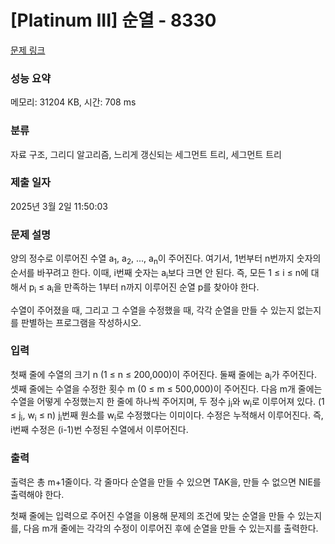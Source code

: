 # [Platinum III] 순열 - 8330 

[문제 링크](https://www.acmicpc.net/problem/8330) 

### 성능 요약

메모리: 31204 KB, 시간: 708 ms

### 분류

자료 구조, 그리디 알고리즘, 느리게 갱신되는 세그먼트 트리, 세그먼트 트리

### 제출 일자

2025년 3월 2일 11:50:03

### 문제 설명

<p>양의 정수로 이루어진 수열 a<sub>1</sub>, a<sub>2</sub>, ..., a<sub>n</sub>이 주어진다. 여기서, 1번부터 n번까지 숫자의 순서를 바꾸려고 한다. 이때, i번째 숫자는 a<sub>i</sub>보다 크면 안 된다. 즉, 모든 1 ≤ i ≤ n에 대해서 p<sub>i</sub> ≤ a<sub>i</sub>을 만족하는 1부터 n까지 이루어진 순열 p를 찾아야 한다.</p>

<p>수열이 주어졌을 때, 그리고 그 수열을 수정했을 때, 각각 순열을 만들 수 있는지 없는지를 판별하는 프로그램을 작성하시오.</p>

### 입력 

 <p>첫째 줄에 수열의 크기 n (1 ≤ n ≤ 200,000)이 주어진다. 둘째 줄에는 a<sub>i</sub>가 주어진다. 셋째 줄에는 수열을 수정한 횟수 m (0 ≤ m ≤ 500,000)이 주어진다. 다음 m개 줄에는 수열을 어떻게 수정했는지 한 줄에 하나씩 주어지며, 두 정수 j<sub>i</sub>와 w<sub>i</sub>로 이루어져 있다. (1 ≤ j<sub>i</sub>, w<sub>i</sub> ≤ n) j<sub>i</sub>번째 원소를 w<sub>i</sub>로 수정했다는 이미이다. 수정은 누적해서 이루어진다. 즉, i번째 수정은 (i-1)번 수정된 수열에서 이루어진다.</p>

### 출력 

 <p>출력은 총 m+1줄이다. 각 줄마다 순열을 만들 수 있으면 TAK을, 만들 수 없으면 NIE를 출력해야 한다.</p>

<p>첫째 줄에는 입력으로 주어진 수열을 이용해 문제의 조건에 맞는 순열을 만들 수 있는지를, 다음 m개 줄에는 각각의 수정이 이루어진 후에 순열을 만들 수 있는지를 출력한다.</p>

